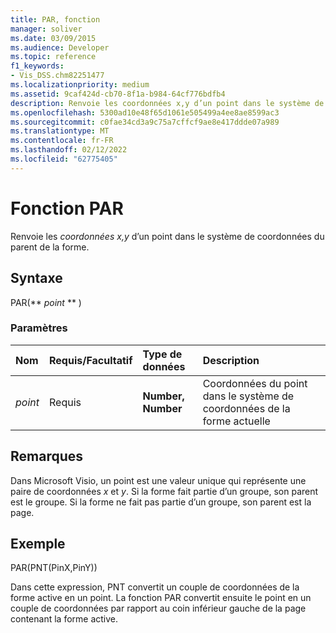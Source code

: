```yaml
---
title: PAR, fonction
manager: soliver
ms.date: 03/09/2015
ms.audience: Developer
ms.topic: reference
f1_keywords:
- Vis_DSS.chm82251477
ms.localizationpriority: medium
ms.assetid: 9caf424d-cb70-8f1a-b984-64cf776bdfb4
description: Renvoie les coordonnées x,y d’un point dans le système de coordonnées du parent de la forme.
ms.openlocfilehash: 5300ad10e48f65d1061e505499a4ee8ae8599ac3
ms.sourcegitcommit: c0fae34cd3a9c75a7cffcf9ae8e417ddde07a989
ms.translationtype: MT
ms.contentlocale: fr-FR
ms.lasthandoff: 02/12/2022
ms.locfileid: "62775405"
---
```

# <a name="par-function"></a>Fonction PAR

Renvoie les  _coordonnées x,y_ d’un point dans le système de coordonnées du parent de la forme. 
  
## <a name="syntax"></a>Syntaxe

PAR(** *point* ** ) 
  
### <a name="parameters"></a>Paramètres

|**Nom**|**Requis/Facultatif**|**Type de données**|**Description**|
|:-----|:-----|:-----|:-----|
| _point_ <br/> |Requis  <br/> |**Number, Number** <br/> |Coordonnées du point dans le système de coordonnées de la forme actuelle |
   
## <a name="remarks"></a>Remarques

Dans Microsoft Visio, un point est une valeur unique qui représente une paire de coordonnées *x* et *y*. Si la forme fait partie d’un groupe, son parent est le groupe. Si la forme ne fait pas partie d’un groupe, son parent est la page. 
  
## <a name="example"></a>Exemple

PAR(PNT(PinX,PinY)) 
  
Dans cette expression, PNT convertit un couple de coordonnées de la forme active en un point. La fonction PAR convertit ensuite le point en un couple de coordonnées par rapport au coin inférieur gauche de la page contenant la forme active. 
  

